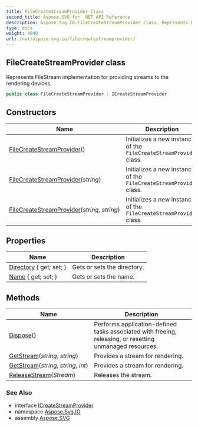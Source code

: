 ```yaml
---
title: FileCreateStreamProvider Class
second_title: Aspose.SVG for .NET API Reference
description: Aspose.Svg.IO.FileCreateStreamProvider class. Represents FileStream implementation for providing streams to the rendering devices
type: docs
weight: 4040
url: /net/aspose.svg.io/filecreatestreamprovider/
---
```

## FileCreateStreamProvider class

Represents FileStream implementation for providing streams to the rendering devices.

```csharp
public class FileCreateStreamProvider : ICreateStreamProvider
```

## Constructors

| Name | Description |
| --- | --- |
| [FileCreateStreamProvider](filecreatestreamprovider/#constructor)() | Initializes a new instance of the `FileCreateStreamProvider` class. |
| [FileCreateStreamProvider](filecreatestreamprovider/#constructor_1)(*string*) | Initializes a new instance of the `FileCreateStreamProvider` class. |
| [FileCreateStreamProvider](filecreatestreamprovider/#constructor_2)(*string, string*) | Initializes a new instance of the `FileCreateStreamProvider` class. |

## Properties

| Name | Description |
| --- | --- |
| [Directory](../../aspose.svg.io/filecreatestreamprovider/directory/) { get; set; } | Gets or sets the directory. |
| [Name](../../aspose.svg.io/filecreatestreamprovider/name/) { get; set; } | Gets or sets the name. |

## Methods

| Name | Description |
| --- | --- |
| [Dispose](../../aspose.svg.io/filecreatestreamprovider/dispose/)() | Performs application-defined tasks associated with freeing, releasing, or resetting unmanaged resources. |
| [GetStream](../../aspose.svg.io/filecreatestreamprovider/getstream/#getstream)(*string, string*) | Provides a stream for rendering. |
| [GetStream](../../aspose.svg.io/filecreatestreamprovider/getstream/#getstream_1)(*string, string, int*) | Provides a stream for rendering. |
| [ReleaseStream](../../aspose.svg.io/filecreatestreamprovider/releasestream/)(*Stream*) | Releases the stream. |

### See Also

* interface [ICreateStreamProvider](../icreatestreamprovider/)
* namespace [Aspose.Svg.IO](../../aspose.svg.io/)
* assembly [Aspose.SVG](../../)
